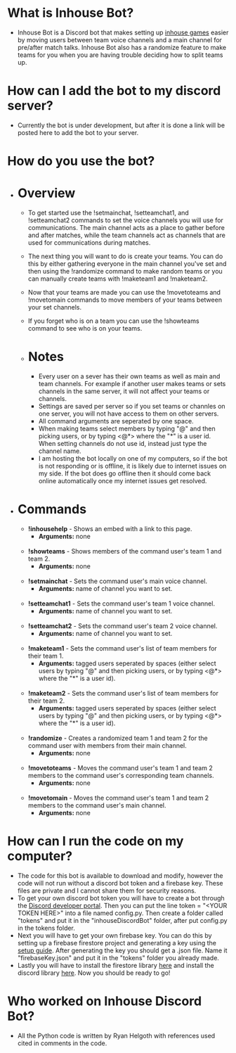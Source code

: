 # What is Inhouse Bot?
- Inhouse Bot is a Discord bot that makes setting up [inhouse games](https://www.urbandictionary.com/define.php?term=inhouse) easier by moving users between team voice channels and a main channel for pre/after match talks. Inhouse Bot also has a randomize feature to make teams for you when you are having trouble deciding how to split teams up.

# How can I add the bot to my discord server?
- Currently the bot is under development, but after it is done a link will be posted here to add the bot to your server.

# How do you use the bot?
- # Overview
  - To get started use the !setmainchat, !setteamchat1, and !setteamchat2 commands to set the voice channels you will use for communications. The main channel acts as a place to gather before and after matches, while the team channels act as channels that are used for communications during matches. 
  - The next thing you will want to do is create your teams. You can do this by either gathering everyone in the main channel you've set and then using the !randomize command to make random teams or you can manually create teams with !maketeam1 and !maketeam2.
  - Now that your teams are made you can use the !movetoteams and !movetomain commands to move members of your teams between your set channels.
  - If you forget who is on a team you can use the !showteams command to see who is on your teams.
  
  - # Notes
    - Every user on a sever has their own teams as well as main and team channels. For example if another user makes teams or sets channels in the same server, it will not affect your teams or channels.
    - Settings are saved per server so if you set teams or channles on one server, you will not have access to them on other servers.
    - All command arguments are seperated by one space.
    - When making teams select members by typing "@" and then picking users, or by typing <@\*> where the "\*" is a user id. When setting channels do not use id, instead just type the channel name.
    - I am hosting the bot locally on one of my computers, so if the bot is not responding or is offline, it is likely due to internet issues on my side. If the bot does go offline then it should come back online automatically once my internet issues get resolved.

- # Commands
  - **!inhousehelp** \- Shows an embed with a link to this page.
    - **Arguments:** none
    <br/>
  - **!showteams** \- Shows members of the command user's team 1 and team 2. 
    - **Arguments:** none
    <br/>
  - **!setmainchat** \- Sets the command user's main voice channel.
    - **Arguments:** name of channel you want to set.
    <br/>
  - **!setteamchat1** \- Sets the command user's team 1 voice channel.
    - **Arguments:** name of channel you want to set.
    <br/>
  - **!setteamchat2** \- Sets the command user's team 2 voice channel.
    - **Arguments:** name of channel you want to set.
    <br/>
  - **!maketeam1** \- Sets the command user's list of team members for their team 1.
    - **Arguments:** tagged users seperated by spaces (either select users by typing "@" and then picking users, or by typing <@\*> where the "\*" is a user id).
    <br/>
  - **!maketeam2** \- Sets the command user's list of team members for their team 2.
    - **Arguments:** tagged users seperated by spaces (either select users by typing "@" and then picking users, or by typing <@\*> where the "\*" is a user id).
    <br/>
  - **!randomize** \- Creates a randomized team 1 and team 2 for the command user with members from their main channel. 
    - **Arguments:** none
    <br/>
  - **!movetoteams** \- Moves the command user's team 1 and team 2 members to the command user's corresponding team channels.
    - **Arguments:** none
    <br/>
  - **!movetomain** \- Moves the command user's team 1 and team 2 members to the command user's main channel.
    - **Arguments:** none
   
# How can I run the code on my computer?
- The code for this bot is available to download and modify, however the code will not run without a discord bot token and a firebase key. These files are private and I cannot share them for security reasons. 
- To get your own discord bot token you will have to create a bot through the [Discord developer portal](https://discord.com/developers/applications). Then you can put the line token = "\<YOUR TOKEN HERE\>" into a file named config.py. Then create a folder called "tokens" and put it in the "inhouseDiscordBot" folder, after put config.py in the tokens folder.
- Next you will have to get your own firebase key. You can do this by setting up a firebase firestore project and generating a key using the [setup guide](https://firebase.google.com/docs/firestore/quickstart). After generating the key you should get a .json file. Name it "firebaseKey.json" and put it in the "tokens" folder you already made. 
- Lastly you will have to install the firestore library [here](https://firebase.google.com/docs/firestore/quickstart#set_up_your_development_environment) and install the discord library [here](https://discordpy.readthedocs.io/en/stable/intro.html#installing). Now you should be ready to go!

# Who worked on Inhouse Discord Bot?
- All the Python code is written by Ryan Helgoth with references used cited in comments in the code.
